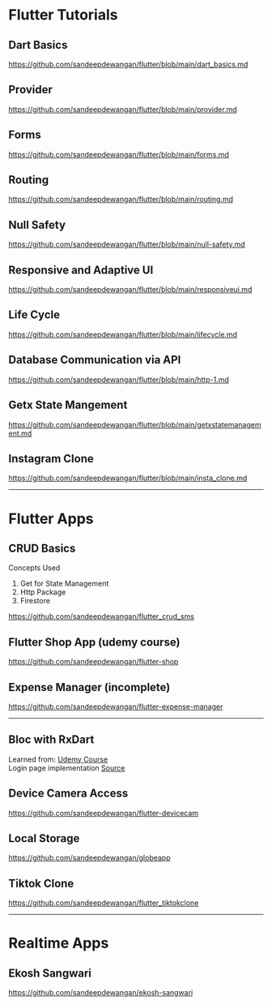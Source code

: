 # Flutter Tutorials

## Dart Basics
https://github.com/sandeepdewangan/flutter/blob/main/dart_basics.md

## Provider
https://github.com/sandeepdewangan/flutter/blob/main/provider.md

## Forms
https://github.com/sandeepdewangan/flutter/blob/main/forms.md

## Routing
https://github.com/sandeepdewangan/flutter/blob/main/routing.md

## Null Safety
https://github.com/sandeepdewangan/flutter/blob/main/null-safety.md

## Responsive and Adaptive UI
https://github.com/sandeepdewangan/flutter/blob/main/responsiveui.md

## Life Cycle
https://github.com/sandeepdewangan/flutter/blob/main/lifecycle.md

## Database Communication via API
https://github.com/sandeepdewangan/flutter/blob/main/http-1.md

## Getx State Mangement
https://github.com/sandeepdewangan/flutter/blob/main/getxstatemanagement.md

## Instagram Clone
https://github.com/sandeepdewangan/flutter/blob/main/insta_clone.md

<hr/>

# Flutter Apps

## CRUD Basics
Concepts Used
1. Get for State Management
2. Http Package
3. Firestore

https://github.com/sandeepdewangan/flutter_crud_sms

## Flutter Shop App (udemy course)
https://github.com/sandeepdewangan/flutter-shop

## Expense Manager (incomplete)
https://github.com/sandeepdewangan/flutter-expense-manager

<hr/>

## Bloc with RxDart
Learned from: [Udemy Course](https://www.udemy.com/course/dart-and-flutter-the-complete-developers-guide/) <br/>
Login page implementation [Source](https://github.com/sandeepdewangan/bloc1)

## Device Camera Access
https://github.com/sandeepdewangan/flutter-devicecam

## Local Storage
https://github.com/sandeepdewangan/globeapp

## Tiktok Clone
https://github.com/sandeepdewangan/flutter_tiktokclone

<hr/>

# Realtime Apps

## Ekosh Sangwari
https://github.com/sandeepdewangan/ekosh-sangwari

